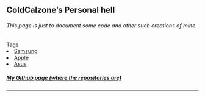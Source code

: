 <section>
<style>
div a li{
    display: none;
    background-color: #fff;
    height: 60px;
    box-shadow: rgba(0,0,0,0.2) 0 2px 6px 0;
    transition: 1s all ease;
}

div a:hover li{
    display: block;
    background-color: #0cd2f3;
    transition: 1s all ease;
}
@keyframes drop{
    0%{
        transform: scale(2,2) rotatex(90deg);
    }
    100%{
        transform: scale(1,1) rotatex(0deg);
    }
}

</style>
<script>
	/* WHY CAN'T THE INTERNET EVER SHOW ME *UP TO DATE* THINGS? */
	var restrictedTag = window.location.href.split("#")[1];
	var projects = []
	var root = document.getElementById("main_content");
	function addToPage(value, index, array) {
		if(value["tags"].includes(restrictedTag)) {
			var post = document.createElement("div");
			var name = document.createElement("h3");
			name.innerHTML = value["name"];
			post.appendChild(name);
			var description = document.createElement("p");
			description.innerHTML = value["description"];
			post.appendChild(description);
			var source = document.createElement("h6");
			source.innerHTML = "<a href = \"" + value["source"] + "\">View the source code.</a>";
			post.appendChild(source);
			var tags = document.createElement("h6");
			tags.innerHTML = "Tags: " + value["tags"].join(", ");
			post.appendChild(tags);
			root.appendChild(post);
			root.appendChild(document.createElement("hr"));
		}
	}
	async function generateSite() {
		await fetch("./projects.json")
	        	.then(response => {
				return response.json();
			}).then(json => projects = json);
		projects.forEach(addToPage); 
	}
	generateSite();
</script>
        <h1 id="coldcalzones-personal-hell">ColdCalzone’s Personal hell</h1>
	<h6 id="this-page-is-just-to-document-some-code-and-other-such-creations-of-mine">This page is just to document some code and other such creations of mine.</h6>
	<div>
		<a class="btn">Tags<div>
			<li><a href="#">Samsung</a></li>
			<li><a href="#">Apple</a></li>
			<li><a href="#">Asus</a></li>
		</div>
		</a>
	</div>
	<h5 id="my-github-page-where-the-repositories-are"><a href="https://github.com/ColdCalzone">My Github page (where the repositories are)</a></h5>
	<hr>
</section>
